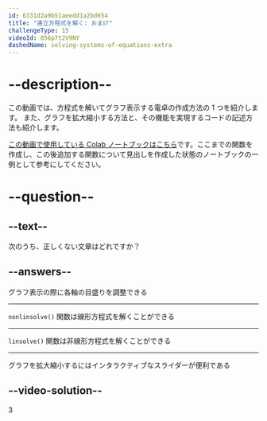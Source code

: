 ```yaml
---
id: 6331d2a9b51aeedd1a2bd654
title: "連立方程式を解く: おまけ"
challengeType: 15
videoId: 856p7t2V9NY
dashedName: solving-systems-of-equations-extra
---
```


# --description--

この動画では、方程式を解いてグラフ表示する電卓の作成方法の 1 つを紹介します。 また、グラフを拡大縮小する方法と、その機能を実現するコードの記述方法も紹介します。

<a href="https://colab.research.google.com/drive/1a_RtRtVfeO0m2528T4V-bCXozWf3HpM7?usp=sharing" target="_blank" rel="noopener noreferrer nofollow">この動画で使用している Colab ノートブックはこちら</a>です。ここまでの関数を作成し、この後追加する関数について見出しを作成した状態のノートブックの一例として参考にしてください。

# --question--

## --text--

次のうち、正しくない文章はどれですか？

## --answers--

グラフ表示の際に各軸の目盛りを調整できる

---

`nonlinsolve()` 関数は線形方程式を解くことができる

---

`linsolve()` 関数は非線形方程式を解くことができる

---

グラフを拡大縮小するにはインタラクティブなスライダーが便利である

## --video-solution--

3
